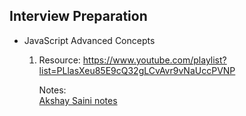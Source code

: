 ## Interview Preparation

- JavaScript Advanced Concepts

  1. Resource: https://www.youtube.com/playlist?list=PLlasXeu85E9cQ32gLCvAvr9vNaUccPVNP
  
     Notes:  
     [Akshay Saini notes](/Akshay%20Saini%20-%20Notes.pdf)
